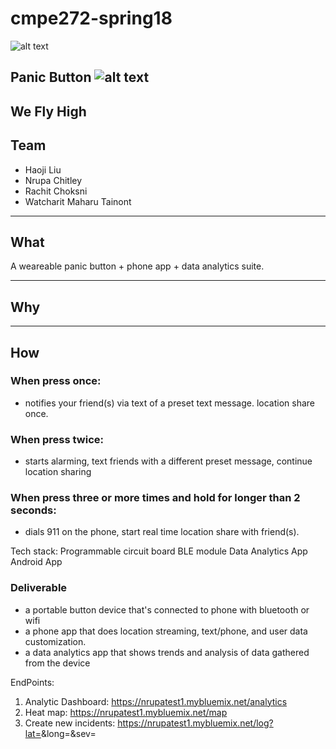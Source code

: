 # cmpe272-spring18

![alt text](https://github.com/SJSU272LabSP18/Project-Team-20/raw/master/wiki/img/logo.png "logo")

## Panic Button ![alt text](https://github.com/SJSU272LabSP18/Project-Team-20/blob/master/wiki/img/icon.png "icon")

## We Fly High

## Team
* Haoji Liu
* Nrupa Chitley
* Rachit Choksni
* Watcharit Maharu Tainont

---


## What


A weareable panic button + phone app + data analytics suite.

---

## Why

---

## How

### When press once:
* notifies your friend(s) via text of a preset text message. location share once.

### When press twice:
* starts alarming, text friends with a different preset message, continue location sharing

### When press three or more times and hold for longer than 2 seconds:
* dials 911 on the phone, start real time location share with friend(s).

Tech stack:
Programmable circuit board
BLE module
Data Analytics App
Android App

### Deliverable
* a portable button device that's connected to phone with bluetooth or wifi
* a phone app that does location streaming, text/phone, and user data customization.
* a data analytics app that shows trends and analysis of data gathered from the device

EndPoints:
1. Analytic Dashboard: https://nrupatest1.mybluemix.net/analytics
2. Heat map: https://nrupatest1.mybluemix.net/map
3. Create new incidents: https://nrupatest1.mybluemix.net/log?lat=<LATITUDE>&long=<LONGITITUDE>&sev=<SEVERITY>
